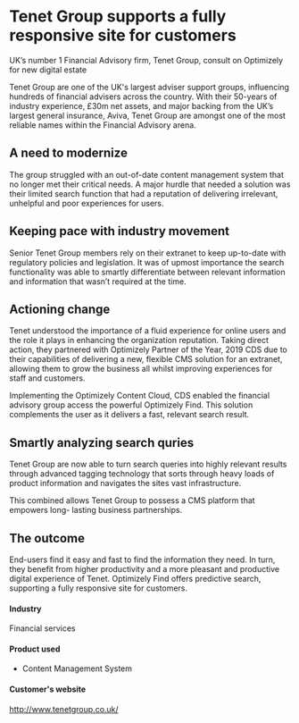 # Tenet Group supports a fully responsive site for customers

UK’s number 1 Financial Advisory firm, Tenet Group, consult on Optimizely for
new digital estate

Tenet Group are one of the UK's largest adviser support groups, influencing
hundreds of financial advisers across the country. With their 50-years of
industry experience, £30m net assets, and major backing from the UK’s largest
general insurance, Aviva, Tenet Group are amongst one of the most reliable names
within the Financial Advisory arena.

## A need to modernize

The group struggled with an out-of-date content management system that no longer
met their critical needs. A major hurdle that needed a solution was their
limited search function that had a reputation of delivering irrelevant,
unhelpful and poor experiences for users.

## Keeping pace with industry movement

Senior Tenet Group members rely on their extranet to keep up-to-date with
regulatory policies and legislation. It was of upmost importance the search
functionality was able to smartly differentiate between relevant information and
information that wasn’t required at the time.

## Actioning change

Tenet understood the importance of a fluid experience for online users and the
role it plays in enhancing the organization reputation. Taking direct action,
they partnered with Optimizely Partner of the Year, 2019 CDS due to their
capabilities of delivering a new, flexible CMS solution for an extranet,
allowing them to grow the business all whilst improving experiences for staff
and customers.

Implementing the Optimizely Content Cloud, CDS enabled the financial advisory
group access the powerful Optimizely Find. This solution complements the user as
it delivers a fast, relevant search result.

## Smartly analyzing search quries

Tenet Group are now able to turn search queries into highly relevant results
through advanced tagging technology that sorts through heavy loads of product
information and navigates the sites vast infrastructure.

This combined allows Tenet Group to possess a CMS platform that empowers long-
lasting business partnerships.

## The outcome

End-users find it easy and fast to find the information they need. In turn, they
benefit from higher productivity and a more pleasant and productive digital
experience of Tenet. Optimizely Find offers predictive search, supporting a
fully responsive site for customers.

#### Industry

Financial services

#### Product used

- Content Management System

#### Customer's website

http://www.tenetgroup.co.uk/
